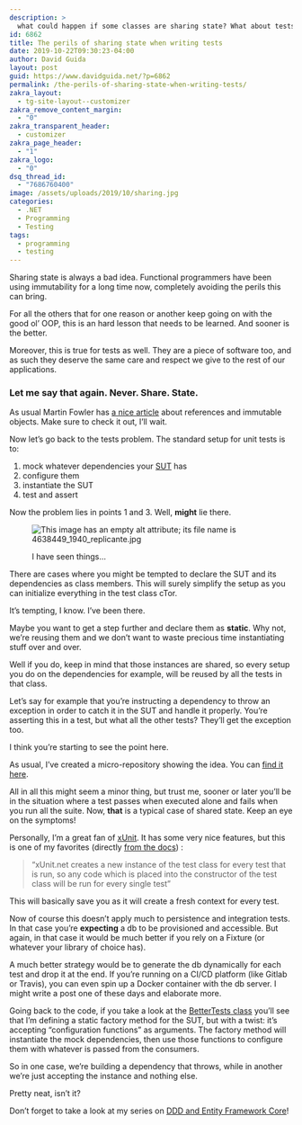 ```yaml
---
description: >
  what could happen if some classes are sharing state? What about tests instead? What can we do to mitigate?
id: 6862
title: The perils of sharing state when writing tests
date: 2019-10-22T09:30:23-04:00
author: David Guida
layout: post
guid: https://www.davidguida.net/?p=6862
permalink: /the-perils-of-sharing-state-when-writing-tests/
zakra_layout:
  - tg-site-layout--customizer
zakra_remove_content_margin:
  - "0"
zakra_transparent_header:
  - customizer
zakra_page_header:
  - "1"
zakra_logo:
  - "0"
dsq_thread_id:
  - "7686760400"
image: /assets/uploads/2019/10/sharing.jpg
categories:
  - .NET
  - Programming
  - Testing
tags:
  - programming
  - testing
---
```

Sharing state is always a bad idea. Functional programmers have been using immutability for a long time now, completely avoiding the perils this can bring.

For all the others that for one reason or another keep going on with the good ol&#8217; OOP, this is an hard lesson that needs to be learned. And sooner is the better.

Moreover, this is true for tests as well. They are a piece of software too, and as such they deserve the same care and respect we give to the rest of our applications.

### Let me say that again. Never. Share. State.

As usual Martin Fowler has <a rel="noreferrer noopener" aria-label="a nice article (opens in a new tab)" href="https://martinfowler.com/bliki/AliasingBug.html" target="_blank">a nice article</a> about references and immutable objects. Make sure to check it out, I&#8217;ll wait.

Now let&#8217;s go back to the tests problem. The standard setup for unit tests is to: 

  1. mock whatever dependencies your <a href="https://blogs.msdn.microsoft.com/ploeh/2008/10/06/naming-sut-test-variables/" target="_blank" rel="noreferrer noopener" aria-label="SUT (opens in a new tab)">SUT</a> has 
  2. configure them 
  3. instantiate the SUT
  4. test and assert

Now the problem lies in points 1 and 3. Well, **might** lie there.<figure class="wp-block-image alignwide">

<img src="https://i0.wp.com/www.ilmessaggero.it/photos/MED/84/49/4638449_1940_replicante.jpg?w=788&#038;ssl=1" alt="This image has an empty alt attribute; its file name is 4638449_1940_replicante.jpg" data-recalc-dims="1" /> <figcaption>I have seen things&#8230;</figcaption></figure> 

There are cases where you might be tempted to declare the SUT and its dependencies as class members. This will surely simplify the setup as you can initialize everything in the test class cTor.

It&#8217;s tempting, I know. I&#8217;ve been there.

Maybe you want to get a step further and declare them as **static**. Why not, we&#8217;re reusing them and we don&#8217;t want to waste precious time instantiating stuff over and over.

Well if you do, keep in mind that those instances are shared, so every setup you do on the dependencies for example, will be reused by all the tests in that class.

Let&#8217;s say for example that you&#8217;re instructing a dependency to throw an exception in order to catch it in the SUT and handle it properly. You&#8217;re asserting this in a test, but what all the other tests? They&#8217;ll get the exception too.

I think you&#8217;re starting to see the point here.

As usual, I&#8217;ve created a micro-repository showing the idea. You can <a rel="noreferrer noopener" aria-label="find it here (opens in a new tab)" href="https://github.com/mizrael/isolated-tests/" target="_blank">find it here</a>.

All in all this might seem a minor thing, but trust me, sooner or later you&#8217;ll be in the situation where a test passes when executed alone and fails when you run all the suite. Now, **that** is a typical case of shared state. Keep an eye on the symptoms! 

Personally, I&#8217;m a great fan of [xUnit](https://xunit.net/). It has some very nice features, but this is one of my favorites (directly <a rel="noreferrer noopener" aria-label="from the docs (opens in a new tab)" href="https://xunit.net/docs/shared-context" target="_blank">from the docs</a>) :

<blockquote class="wp-block-quote">
  <p>
    &#8220;xUnit.net&nbsp;creates a new instance of the test class for every test that is run, so any code which is placed into the constructor of the test class will be run for every single test&#8221;
  </p>
</blockquote>

This will basically save you as it will create a fresh context for every test.

Now of course this doesn&#8217;t apply much to persistence and integration tests. In that case you&#8217;re **expecting** a db to be provisioned and accessible. But again, in that case it would be much better if you rely on a Fixture (or whatever your library of choice has).

A much better strategy would be to generate the db dynamically for each test and drop it at the end. If you&#8217;re running on a CI/CD platform (like Gitlab or Travis), you can even spin up a Docker container with the db server. I might write a post one of these days and elaborate more.

Going back to the code, if you take a look at the <a rel="noreferrer noopener" aria-label="BetterTests class (opens in a new tab)" href="https://github.com/mizrael/isolated-tests/blob/master/tests/BetterTests.cs" target="_blank">BetterTests class</a> you&#8217;ll see that I&#8217;m defining a static factory method for the SUT, but with a twist: it&#8217;s accepting &#8220;configuration functions&#8221; as arguments. The factory method will instantiate the mock dependencies, then use those functions to configure them with whatever is passed from the consumers.

So in one case, we&#8217;re building a dependency that throws, while in another we&#8217;re just accepting the instance and nothing else.

Pretty neat, isn&#8217;t it?

Don&#8217;t forget to take a look at my series on <a href="https://www.davidguida.net/lets-do-some-ddd-with-entity-framework-core-3/" target="_blank" rel="noreferrer noopener" aria-label="DDD and Entity Framework Core (opens in a new tab)">DDD and Entity Framework Core</a>!

<div class="post-details-footer-widgets">
</div>